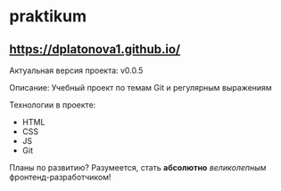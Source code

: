 # praktikum
https://dplatonova1.github.io/
-------------


Актуальная версия проекта: v0.0.5

Описание: Учебный проект по темам Git и регулярным выражениям 

Технологии в проекте:

- HTML
- CSS
- JS
- Git


Планы по развитию? Разумеется, стать **абсолютно** *великолепным* фронтенд-разработчиком! 

